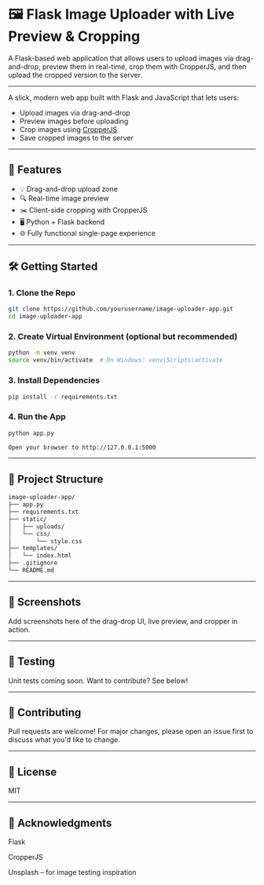 # 🖼️ Flask Image Uploader with Live Preview & Cropping

A Flask-based web application that allows users to upload images via drag-and-drop, preview them in real-time, crop them with CropperJS, and then upload the cropped version to the server.

---

A slick, modern web app built with Flask and JavaScript that lets users:

- Upload images via drag-and-drop
- Preview images before uploading
- Crop images using [CropperJS](https://github.com/fengyuanchen/cropperjs)
- Save cropped images to the server

---

## 🚀 Features

- 💡 Drag-and-drop upload zone
- 🔍 Real-time image preview
- ✂️ Client-side cropping with CropperJS
- 🖥️ Python + Flask backend
- 🌐 Fully functional single-page experience

---

## 🛠️ Getting Started

### 1. Clone the Repo

```bash
git clone https://github.com/yourusername/image-uploader-app.git
cd image-uploader-app
```

### 2. Create Virtual Environment (optional but recommended)

```bash
python -m venv venv
source venv/bin/activate  # On Windows: venv\Scripts\activate
```

### 3. Install Dependencies

```bash
pip install -r requirements.txt
```

### 4. Run the App

```bash
python app.py

Open your browser to http://127.0.0.1:5000
```

---

## 📁 Project Structure

```bash
image-uploader-app/
├── app.py
├── requirements.txt
├── static/
│   ├── uploads/
│   └── css/
│       └── style.css
├── templates/
│   └── index.html
├── .gitignore
└── README.md
```

---

## 📸 Screenshots

Add screenshots here of the drag-drop UI, live preview, and cropper in action.

---

## 🧪 Testing

Unit tests coming soon. Want to contribute? See below!

---

## 🤝 Contributing

Pull requests are welcome! For major changes, please open an issue first to discuss what you'd like to change.

---

## 📄 License

MIT

---

## 🙌 Acknowledgments

Flask

CropperJS

Unsplash – for image testing inspiration
